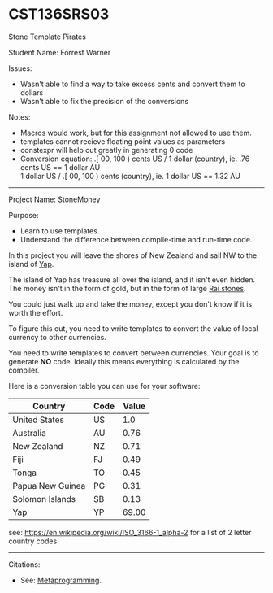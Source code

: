 # CST136SRS03

Stone Template Pirates

Student Name: Forrest Warner

Issues:

- Wasn't able to find a way to  take excess cents and convert them to dollars
- Wasn't able to fix the precision of the conversions

Notes:

- Macros would work, but for this assignment not allowed to use them.
- templates cannot recieve floating point values as parameters
- constexpr will help out greatly in generating 0 code
- Conversion equation: .[ 00, 100 ) cents US / 1 dollar (country), ie. .76 cents US == 1 dollar AU  
					   1 dollar US / .[ 00, 100 ) cents (country), ie. 1 dollar US == 1.32 AU

----

Project Name: StoneMoney

Purpose:

- Learn to use templates.
- Understand the difference between compile-time and run-time code. 

In this project you will leave the shores of New Zealand and sail NW to the island of [Yap](https://en.wikipedia.org/wiki/Yap). 

The island of Yap has treasure all over the island, and it isn't even hidden. The money isn't in the form of gold, but in the form of large [Rai stones](https://en.wikipedia.org/wiki/Rai_stones). 

You could just walk up and take the money, except you don't know if it is worth the effort. 

To figure this out, you need to write templates to convert the value of local currency to other currencies. 

You need to write templates to convert between currencies. Your goal is to generate **NO** code. Ideally this means everything is calculated by the compiler.  

Here is a conversion table you can use for your software:  

| Country          | Code | Value |
| ---------------- | ---- | ----- |
| United States    | US   | 1.0   |
| Australia        | AU   | 0.76  |
| New Zealand      | NZ   | 0.71  |
| Fiji             | FJ   | 0.49  |
| Tonga            | TO   | 0.45  | 
| Papua New Guinea | PG   | 0.31  |
| Solomon Islands  | SB   | 0.13  | 
| Yap              | YP   | 69.00 |

see: https://en.wikipedia.org/wiki/ISO_3166-1_alpha-2 for a list of 2 letter country codes

----

Citations:

- See: [Metaprogramming](https://en.wikipedia.org/wiki/Template_metaprogramming).

